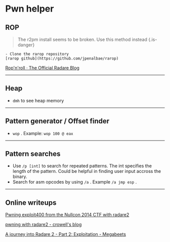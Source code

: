 # Pwn helper

## ROP
  > The r2pm install seems to be broken. Use this method instead {.is-danger}

	- Clone the rarop repository 
	[rarop github](https://github.com/jpenalbae/rarop)

  [Rop'n'roll · The Official Radare Blog](http://radare.today/posts/ropnroll/)

---

## Heap
  - `dmh` to see heap memory

---

## Pattern generator / Offset finder
  - `wop` . Example: `wop 100 @ eax`

---

## Pattern searches
  - Use `/p [int]` to search for repeated patterns. The int specifies the length of the pattern. Could be helpful in finding user input accross the binary.
  - Search for asm opcodes by using `/a` . Example `/a jmp esp` .

---

## Online writeups

  [Pwning exploit400 from the Nullcon 2014 CTF with radare2](undefined)

  [pwning with radare2 - crowell's blog](undefined)

  [A journey into Radare 2 - Part 2: Exploitation - Megabeets](undefined)